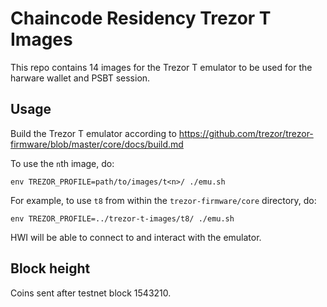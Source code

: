 # Chaincode Residency Trezor T Images

This repo contains 14 images for the Trezor T emulator to be used for the harware wallet and PSBT session.

## Usage

Build the Trezor T emulator according to https://github.com/trezor/trezor-firmware/blob/master/core/docs/build.md

To use the `n`th image, do:

```
env TREZOR_PROFILE=path/to/images/t<n>/ ./emu.sh
```

For example, to use `t8` from within the `trezor-firmware/core` directory, do:

```
env TREZOR_PROFILE=../trezor-t-images/t8/ ./emu.sh
```

HWI will be able to connect to and interact with the emulator.

## Block height

Coins sent after testnet block 1543210.
